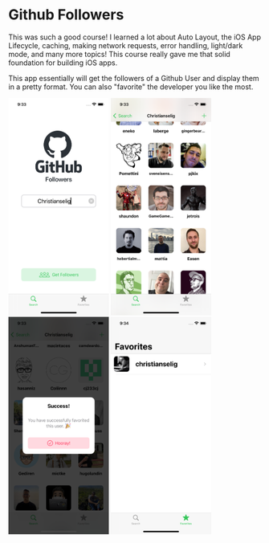 # Github Followers

This was such a good course! I learned a lot about Auto Layout, the iOS App Lifecycle, caching, making network requests, error handling, light/dark mode, and many more topics! 
This course really gave me that solid foundation for building iOS apps.

This app essentially will get the followers of a Github User and display them in a pretty format. You can also "favorite" the developer you like the most.

<img src="./images/1.png" alt="1" width="200">
<img src="./images/2.png" alt="2" width="200">
<img src="./images/3.png" alt="3" width="200">
<img src="./images/4.png" alt="4" width="200">